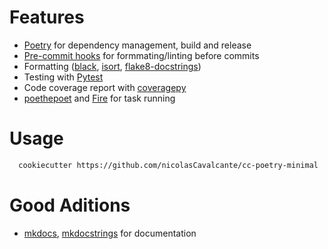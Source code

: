 # Features
- [Poetry] for dependency management, build and release
- [Pre-commit hooks] for formmating/linting before commits
- Formatting ([black], [isort], [flake8-docstrings])
- Testing with [Pytest]
- Code coverage report with [coveragepy]
- [poethepoet] and [Fire] for task running

# Usage
```bash
  cookiecutter https://github.com/nicolasCavalcante/cc-poetry-minimal
```

# Good Aditions

- [mkdocs], [mkdocstrings] for documentation


[poetry]: https://python-poetry.org/
[poethepoet]: https://github.com/nat-n/poethepoet
[pytest]: https://pytest.org
[coveragepy]: https://coverage.readthedocs.io/en/6.4/
[black]: https://github.com/psf/black
[isort]: https://github.com/PyCQA/isort
[mkdocs]: https://www.mkdocs.org
[mkdocstrings]: https://mkdocstrings.github.io/
[flake8-docstrings]: https://pypi.org/project/flake8-docstrings/
[Fire]: https://github.com/google/python-fire
[Pre-commit hooks]: https://pre-commit.com/

